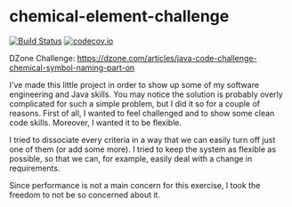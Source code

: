 # chemical-element-challenge

[![Build Status][travis-image]][travis-url] [![codecov.io](https://codecov.io/github/diegomartins/chemical-element-challenge/coverage.svg?branch=master)](https://codecov.io/github/diegomartins/chemical-element-challenge?branch=master)

DZone Challenge: https://dzone.com/articles/java-code-challenge-chemical-symbol-naming-part-on

I've made this little project in order to show up some of my software engineering and Java skills.
You may notice the solution is probably overly complicated for such a simple problem, but I did it so for a couple of reasons. First of all, I wanted to feel challenged and to show some clean code skills. Moreover, I wanted it to be flexible.

I tried to dissociate every criteria in a way that we can easily turn off just one of them (or add some more).
I tried to keep the system as flexible as possible, so that we can, for example, easily deal with a change in requirements.

Since performance is not a main concern for this exercise, I took the freedom to not be so concerned about it.

[travis-image]: https://travis-ci.org/diegomartins/chemical-element-challenge.svg?branch=master
[travis-url]: https://travis-ci.org/diegomartins/chemical-element-challenge


